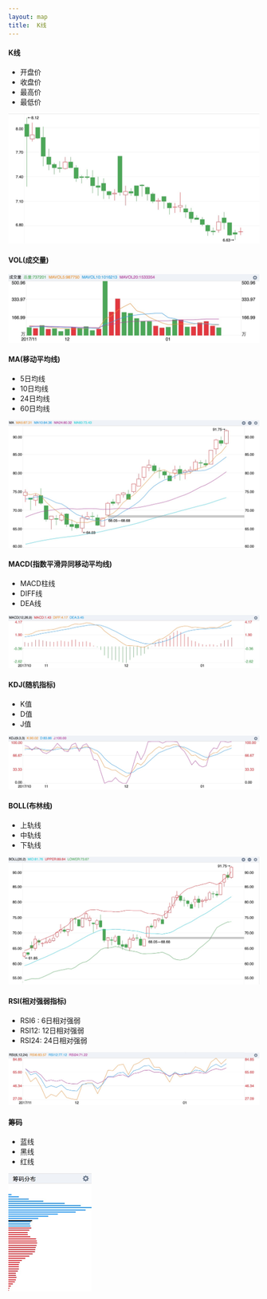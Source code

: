 ```yaml
---
layout: map
title:  K线
---
```


#### K线

* 开盘价
* 收盘价
* 最高价
* 最低价

![K线](/images/stock/k.jpg)

#### VOL(成交量)

![VOL](/images/stock/vol.jpg)

#### MA(移动平均线)

* 5日均线
* 10日均线
* 24日均线
* 60日均线

![MA](/images/stock/ma.jpg)

#### MACD(指数平滑异同移动平均线)

* MACD柱线
* DIFF线
* DEA线

![MACD](/images/stock/macd.jpg)

#### KDJ(随机指标)

* K值
* D值
* J值

![KDJ](/images/stock/kdj.jpg)

#### BOLL(布林线)

* 上轨线
* 中轨线
* 下轨线

![BOLL](/images/stock/boll.jpg)

#### RSI(相对强弱指标)

* RSI6 :  6日相对强弱
* RSI12: 12日相对强弱
* RSI24: 24日相对强弱

![RSI](/images/stock/rsi.jpg)

#### 筹码

* 蓝线
* 黑线
* 红线

<img src="/images/stock/chip.jpg" style="width: 167px" title="筹码" />
